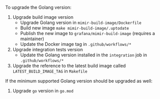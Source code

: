To upgrade the Golang version:

1. Upgrade build image version
   - Upgrade Golang version in `mimir-build-image/Dockerfile`
   - Build new image `make mimir-build-image/.uptodate`
   - Publish the new image to `grafana/mimir-build-image` (requires a maintainer)
   - Update the Docker image tag in `.github/workflows/*`
2. Upgrade integration tests version
   - Update the Golang version installed in the `integration` job in `.github/workflows/*`
3. Upgrade the reference to the latest build image called `LATEST_BUILD_IMAGE_TAG` in `Makefile`

If the minimum supported Golang version should be upgraded as well:

1. Upgrade `go` version in `go.mod`
